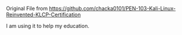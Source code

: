 Original File from https://github.com/chacka0101/PEN-103-Kali-Linux-Reinvented-KLCP-Certification

I am using it to help my education.
